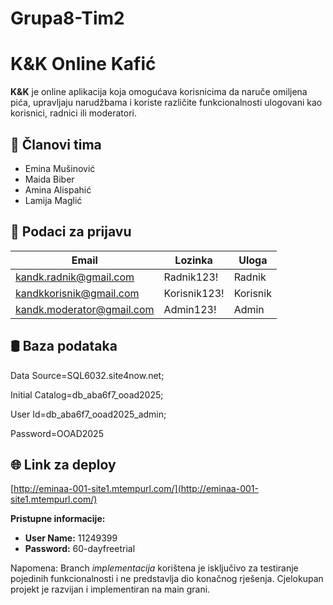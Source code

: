 # Grupa8-Tim2

# K&K Online Kafić

**K&K** je online aplikacija koja omogućava korisnicima da naruče omiljena pića, upravljaju narudžbama i koriste različite funkcionalnosti ulogovani kao korisnici, radnici ili moderatori.

## 👥 Članovi tima

- Emina Mušinović  
- Maida Biber  
- Amina Alispahić  
- Lamija Maglić  

## 🔐 Podaci za prijavu

| Email                        | Lozinka       | Uloga      |
|-----------------------------|---------------|------------|
| kandk.radnik@gmail.com      | Radnik123!     | Radnik     |
| kandkkorisnik@gmail.com     | Korisnik123!   | Korisnik   |
| kandk.moderator@gmail.com   | Admin123!      | Admin      |

## 🛢️ Baza podataka

Data Source=SQL6032.site4now.net;

Initial Catalog=db_aba6f7_ooad2025;

User Id=db_aba6f7_ooad2025_admin;

Password=OOAD2025



## 🌐 Link za deploy

[http://eminaa-001-site1.mtempurl.com/](http://eminaa-001-site1.mtempurl.com/)

**Pristupne informacije:**

- **User Name:** 11249399  
- **Password:** 60-dayfreetrial






Napomena: Branch *implementacija* korištena je isključivo za testiranje pojedinih funkcionalnosti i ne predstavlja dio konačnog rješenja. Cjelokupan projekt je razvijan i implementiran na main grani.
